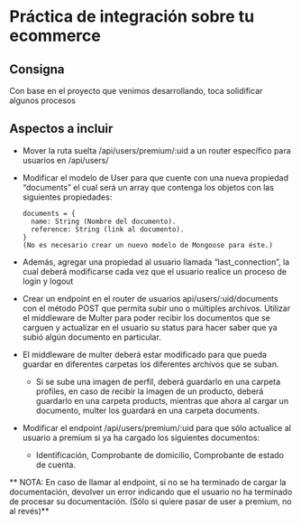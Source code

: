 # Práctica de integración sobre tu ecommerce

## Consigna

Con base en el proyecto que venimos desarrollando, toca solidificar algunos procesos

## Aspectos a incluir

+ Mover la ruta suelta /api/users/premium/:uid a un router específico para usuarios en /api/users/

+ Modificar el modelo de User para que cuente con una nueva propiedad “documents” el cual será un array que contenga los objetos con las siguientes propiedades:
    ```script 
    documents = {
      name: String (Nombre del documento).
      reference: String (link al documento).
    }
   (No es necesario crear un nuevo modelo de Mongoose para éste.)

+ Además, agregar una propiedad al usuario llamada “last_connection”, la cual deberá modificarse cada vez que el usuario realice un proceso de login y logout

+ Crear un endpoint en el router de usuarios api/users/:uid/documents con el método POST que permita subir uno o múltiples archivos. Utilizar el middleware de Multer para poder recibir los documentos que se carguen y actualizar en el usuario su status para hacer saber que ya subió algún documento en particular.

+ El middleware de multer deberá estar modificado para que pueda guardar en diferentes carpetas los diferentes archivos que se suban.
   + Si se sube una imagen de perfil, deberá guardarlo en una carpeta profiles, en caso de recibir la imagen de un producto, deberá guardarlo en una carpeta products, mientras que ahora al cargar un documento, multer los guardará en una carpeta documents.

+ Modificar el endpoint /api/users/premium/:uid   para que sólo actualice al usuario a premium si ya ha cargado los siguientes documentos:
   + Identificación, Comprobante de domicilio, Comprobante de estado de cuenta.

** NOTA: En caso de llamar al endpoint, si no se ha terminado de cargar la documentación, devolver un error indicando que el usuario no ha terminado de procesar su documentación. 
(Sólo si quiere pasar de user a premium, no al revés)**